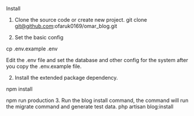 Install
1. Clone the source code or create new project.
git clone git@github.com:ofaruk0169/omar_blog.git

2. Set the basic config

cp .env.example .env

Edit the .env file and set the database and other config for the system after you copy the .env.example file.

2. Install the extended package dependency.

npm install

npm run production
3. Run the blog install command, the command will run the migrate command and generate test data.
php artisan blog:install
